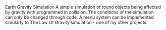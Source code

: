 Earth Gravity Simulation
A simple simulation of round objects being affected by gravity with programmed in collision. The conditions of the simulation can only be changed through code.
A menu system can be implemented simularly to The Law Of Gravity simulation - one of my other projects.
